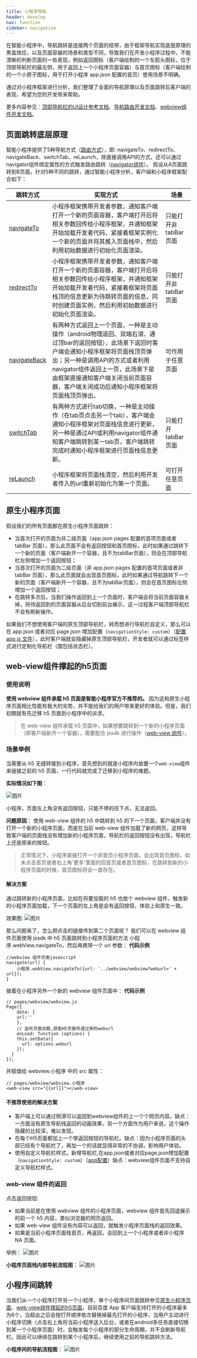 ```yaml
---
title: 小程序导航
header: develop
nav: function
sidebar: navigation
---
```


在智能小程序中，导航跳转是连接两个页面的纽带，由于框架导航实现底层原理的黑盒效应，以及页面容器的场景和类型不同，导致我们在开发小程序过程中，不能清晰的判断页面的一些表现，例如返回图标（客户端绘制的一个左箭头图标，位于顶部导航栏的最左侧，用于返回上一个小程序页面容器）与首页图标（客户端绘制的一个小房子图标，用于打开小程序 app.json 配置的首页）使用场景不明确。

通过对小程序框架进行分析，我们整理了全面的导航原理以及页面跳转后客户端的表现，希望为您的开发带来帮助。

更多内容参见：[顶部导航栏的UI设计参考文档](https://smartprogram.baidu.com/docs/design/component/topnav/)、[导航路由开发文档](https://smartprogram.baidu.com/docs/develop/api/show/tab_swan-switchTab/)、[webview组件开发文档](/develop/component/open_web-view/)。


## 页面跳转底层原理

智能小程序提供了5种导航方式（[路由方式](/develop/framework/app_service_routestyle/)），即: navigateTo、redirectTo、navigateBack、switchTab、reLaunch，除直接调用API的方式，还可以通过navigator组件绑定属性的方式触发路由跳转（[navigator组件](/develop/component/nav/)）。
假设从A页面跳转到B页面，针对5种不同的跳转，通过智能小程序分析，客户端和小程序框架配合如下：

|跳转方式|实现方式|场景|
|---|---|---|
|[navigateTo](/develop/component/nav/)|小程序框架携带开发者参数，通知客户端打开一个新的页面容器，客户端打开后将相关参数回传给小程序框架，并通知框架开始加载开发者代码，紧接着框架实例化一个新的页面并将其推入页面栈中，然后利用初始数据进行初始化页面渲染。|只能打开非 tabBar 页面|
|[redirectTo](https://smartprogram.baidu.com/docs/develop/api/show/tab_swan-redirectTo/)|小程序框架携带开发者参数，通知客户端打开一个新的页面容器，客户端打开后将相关参数回传给小程序框架，并通知框架开始加载开发者代码，紧接着框架将页面栈顶的信息更新为待跳转页面的信息，同时创建页面实例，然后利用初始数据进行初始化页面渲染。|只能打开非 tabBar 页面|
|[navigateBack](https://smartprogram.baidu.com/docs/develop/api/show/tab_swan-navigateBack/)|有两种方式返回上一个页面，一种是主动操作（android物理返回、双端右滑、通过顶bar的返回按钮），此场景下返回时客户端会通知小程序框架将页面栈顶页弹出；另一种是调用API的方式或者利用navigator组件返回上一页，此场景下是由框架直接通知客户端关闭当前页面容器，客户端关闭成功后通知小程序框架将页面栈顶页弹出。|可作用于任意页面|
|[switchTab](https://smartprogram.baidu.com/docs/develop/api/show/tab_swan-switchTab/)|有两种方式进行tab切换，一种是主动操作（在tab页点击另一个tab），客户端会通知小程序框架对页面栈信息进行更新，另一种是通过API或利用navigator组件通知客户端跳转到某一tab页，客户端跳转完成时通知小程序框架进行页面栈信息更新。|只能打开 tabBar 页面|
|[reLaunch](https://smartprogram.baidu.com/docs/develop/api/show/tab_swan-reLaunch/)|小程序框架将页面栈清空，然后利用开发者传入的url重新初始化为第一个页面。|可打开任意页面|


## 原生小程序页面

假设我们的所有页面都在原生小程序页面跳转：

- 当首次打开的页面为非二级页面（app.json pages 配置的首项页面或者 tabBar 页面），那么此页面不会有返回按钮和首页图标，此时如果通过跳转下一个新的页面（客户端新开一个容器，且不为tabBar页面），则会在顶部导航栏左侧增加一个返回按钮；
- 当首次打开的页面为二级页面（非 app.json pages 配置的首项页面或者非 tabBar 页面），那么此页面就会出现首页图标，此时如果通过导航跳转下一个新的页面（客户端新开一个容器，且不为tabBar页面），则会在首页图标左侧增加一个返回按钮；
- 在跳转多次后，当我们操作返回到上一个页面时，客户端会将当前页面容器关掉，将待返回到的页面容器从后台切到前台展示，这一过程客户端顶部导航栏不会有刷新操作。

如果我们不想使用客户端的原生顶部导航栏，转而想进行导航栏自定义，那么可以在 app.json 或者对应 page.json 增加配置（`navigationStyle: custom`）（[配置 app.js 文件](/develop/tutorial/processjs/)），此时客户端就会隐藏掉原生顶部导航栏，开发者就可以通过标签样式进行定制化导航栏（围包括状态栏）。



## web-view组件撑起的h5页面

### 使用说明

**使用 webview 组件承载 h5 页面是智能小程序官方不推荐的。**
因为这和原生小程序页面相比性能有极大的劣势，并不能给我们的用户带来更好的体验。但是，我们初期就有先迁移 h5 页面到小程序中的诉求。
> 在 web-view 组件承载 h5 页面中，如果想要跳转到一个新的小程序页面（即客户端新开一个容器），需要配合 jssdk 进行操作（[web-view 组件](/develop/component/open_web-view/)）。

### 场景举例

当需要从 h5 无缝转接到小程序，首先想到的就是小程序内放置一个`web-view`组件来链接之前的 h5 页面，一行代码就完成了迁移到小程序的难题。

**实际情况如下图**：

![图片](../../../img/function/navi1.gif)

小程序，页面左上角没有返回按钮，只能不停的往下点，无法返回。

**问题原因**：
使用 web-view 组件的 h5 中跳转到 h5 的下一个页面，客户端并没有打开一个新的小程序页面，而是在当前 web-view 组件加载了新的网页，这样导致客户端的页面栈没有增加新的小程序页面，导航栏的返回按钮没有出现，导航栏上还是原来的按钮。
> 正常情况下，小程序直接打开一个非首页小程序页面，会出现首页图标，如未点击首页或者右上角'更多'里面的回首页或者首页图标，在跳转到新的小程序页面的时候，首页图标将会一直存在。

#### 解决方案 


通过跳转新的小程序页面，比如在将要加载的 h5 也放个 webview 组件，触发新的小程序页面加载，下一个页面的左上角是会有返回按钮，体验上和原生一致。

效果图:
 ![图片](../../../img/function/navi3.gif)

那么问题来了，怎么把点击的链接传到第二个页面呢？
我们可以在 webview 组件页面使用 jssdk 中 h5 页面跳转到小程序页面的方法 小程序.webView.navigateTo，然后再携带一个 url 参数：
**代码示例**
```
//webview 组件页面javascript
navigate(url) {
    小程序.webView.navigateTo({url: '../webview/webview?weburl=' + url});
}
```

接着在小程序另外一个新的 webview 组件页面中：
**代码示例**
```
// pages/webview/webview.js
Page({
    data: {
    url:''
    },
    // 监听页面加载,获取H5页面传递过来的weburl
    onLoad: function (options) {
    this.setData({
      url: options.weburl 
    });
  }
});
```

并赋值给 webview.小程序 中的 src 属性：
```
// pages/webview/webview.小程序
<web-view src="{{url}}"></web-view>
```
#### 不推荐使用的解决方案
* 客户端上可以通过侧滑可以返回到webview组件的上一个个网页内容。缺点：一方面没有原生导航栈返回的动画效果，另一个方面作为用户来说，这个操作隐藏的比较深，难以发现。
* 在每个H5页面都加上一个带返回按钮的导航栏。缺点：因为小程序页面的头部已经有个导航栏了，再加一个的话就显得非常的不协调，影响用户体验。
* 使用自定义导航栏样式，新增导航栏,在app.json或者对应page.json增加配置（`navigationStyle: custom`）（[app配置](/develop/tutorial/processjs/)）缺点：webview组件页面不支持自定义导航栏样式。

### web-view 组件的返回 

点击返回按钮:

- 如果当前是在使用 webview 组件的小程序页面，webview 组件首先回退展示的前一个 h5 内容，类似浏览器的网页返回。
- 如果 web-view 组件没有内容可以返回，就触发小程序页面栈的返回效果。
- 如果是当前小程序页面栈首页，再返回，会回到上一个小程序或者非小程序 NA 页面。

举例：
 ![图片](../../../img/function/navi4.gif)

**小程序页面栈内部导航流程图**：
 ![图片](../../../img/function/navi5.jpeg)

## 小程序间跳转


当我们从一个小程序打开另一个小程序，单个小程序间页面跳转参见[原生小程序页面](#原生小程序页面)、[web-view组件撑起的h5页面](#web-view组件撑起的h5页面)，目前百度 App 客户端支持打开的小程序最多为6个，当超出之后会按打开顺序依次替换掉最先打开的小程序，当用户主动进行小程序切换（点击右上角将当前小程序送入后台，或者在android多任务直接切换到某一个小程序页面）时，会触发每个小程序的部分生命周期，并不会刷新导航栏。因此可以继续在跳转到某个小程序后，继续使用之前的导航跳转方法。

**小程序间的导航流程图**：
 ![图片](../../../img/function/navi6.jpeg)

